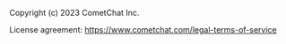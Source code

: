 Copyright (c) 2023 CometChat Inc.

License agreement: https://www.cometchat.com/legal-terms-of-service